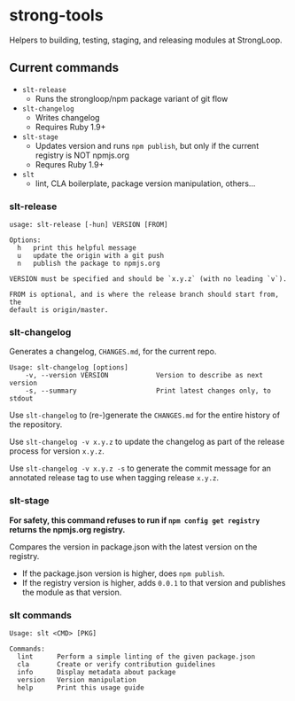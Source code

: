 strong-tools
============

Helpers to building, testing, staging, and releasing modules at StrongLoop.

## Current commands

 * `slt-release`
   * Runs the strongloop/npm package variant of git flow
 * `slt-changelog`
   * Writes changelog
   * Requires Ruby 1.9+
 * `slt-stage`
   * Updates version and runs `npm publish`, but only if the current registry is NOT npmjs.org
   * Requres Ruby 1.9+
 * `slt`
   * lint, CLA boilerplate, package version manipulation, others...

### slt-release

```
usage: slt-release [-hun] VERSION [FROM]

Options:
  h   print this helpful message
  u   update the origin with a git push
  n   publish the package to npmjs.org

VERSION must be specified and should be `x.y.z` (with no leading `v`).

FROM is optional, and is where the release branch should start from, the
default is origin/master.
```

### slt-changelog

Generates a changelog, `CHANGES.md`, for the current repo.

```
Usage: slt-changelog [options]
    -v, --version VERSION            Version to describe as next version
    -s, --summary                    Print latest changes only, to stdout
```

Use `slt-changelog` to (re-)generate the `CHANGES.md` for the entire history
of the repository.

Use `slt-changelog -v x.y.z` to update the changelog as part of the release
process for version `x.y.z`.

Use `slt-changelog -v x.y.z -s` to generate the commit message for an annotated
release tag to use when tagging release `x.y.z`.

### slt-stage

**For safety, this command refuses to run if `npm config get registry` returns
the npmjs.org registry.**

Compares the version in package.json with the latest version on the registry.
 * If the package.json version is higher, does `npm publish`.
 * If the registry version is higher, adds `0.0.1` to that version and publishes
   the module as that version.

### slt commands

```
Usage: slt <CMD> [PKG]

Commands:
  lint      Perform a simple linting of the given package.json
  cla       Create or verify contribution guidelines
  info      Display metadata about package
  version   Version manipulation
  help      Print this usage guide
```
